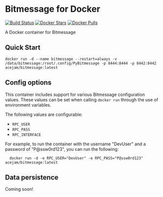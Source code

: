 # Bitmessage for Docker

[![Build Status](https://travis-ci.org/acejam/docker-bitmessage.svg?branch=basic-setup)](https://travis-ci.org/acejam/docker-bitmessage)
[![Docker Stars](https://img.shields.io/docker/stars/acejam/bitmessage.svg?maxAge=2592000)](https://hub.docker.com/r/acejam/bitmessage)
[![Docker Pulls](https://img.shields.io/docker/pulls/acejam/bitmessage.svg?maxAge=2592000)](https://hub.docker.com/r/acejam/bitmessage)

A Docker container for Bitmessage

## Quick Start

    docker run -d --name bitmessage --restart=always -v /data/bitmessage:/root/.config/PyBitmessage -p 8444:8444 -p 8442:8442 acejam/bitmessage:latest

## Config options

This container includes support for various Bitmessage configuration values. These values can be set when calling `docker run` through the use of environment variables.

The following values are configurable:
* `RPC_USER`
* `RPC_PASS`
* `RPC_INTERFACE`

For example, to run the container with the username "DevUser" and a password of "P@ssw0rd123", you can run the following:

      docker run -d -e RPC_USER="DevUser" -e RPC_PASS="P@ssw0rd123" acejam/bitmessage:latest

## Data persistence

Coming soon!
